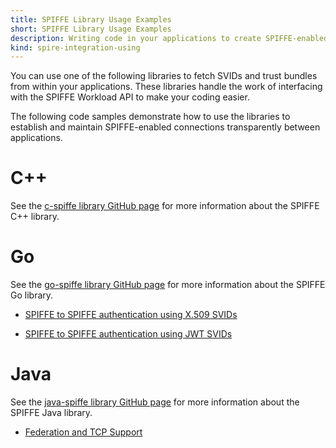 ```yaml
---
title: SPIFFE Library Usage Examples
short: SPIFFE Library Usage Examples
description: Writing code in your applications to create SPIFFE-enabled connections
kind: spire-integration-using
---
```


You can use one of the following libraries to fetch SVIDs and trust bundles from within your applications. These libraries handle the work of interfacing with the SPIFFE Workload API to make your coding easier.

The following code samples demonstrate how to use the libraries to establish and maintain SPIFFE-enabled connections transparently between applications.

# C++

See the [c-spiffe library GitHub page](https://github.com/spiffe/c-spiffe) for more information about the SPIFFE C++ library. 

# Go

See the [go-spiffe library GitHub page](https://github.com/spiffe/go-spiffe/tree/master/v2) for more information about the SPIFFE Go library. 

* [SPIFFE to SPIFFE authentication using X.509 SVIDs](https://github.com/spiffe/go-spiffe/tree/master/v2/examples/spiffe-tls)

* [SPIFFE to SPIFFE authentication using JWT SVIDs](https://github.com/spiffe/go-spiffe/tree/master/v2/examples/spiffe-jwt-using-proxy)

# Java

See the [java-spiffe library GitHub page](https://github.com/spiffe/java-spiffe) for more information about the SPIFFE Java library. 

* [Federation and TCP Support](https://github.com/spiffe/spiffe-example/tree/master/java-spiffe-federation-jboss)

